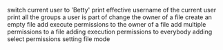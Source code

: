 switch current user to 'Betty'
print effective username of the current user
print all the groups a user is part of
change the owner of a file
create an empty file
add execute permissions to the owner of a file
add multiple permissions to a file
adding execution permissions to everybody
adding select permissions
setting file mode
